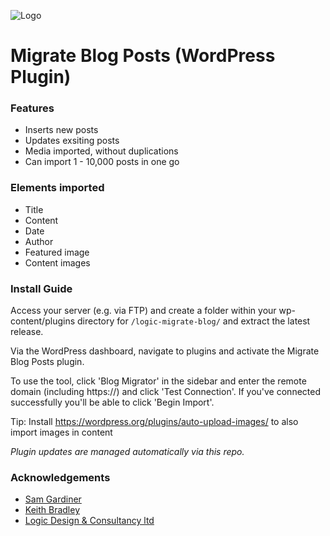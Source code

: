 
![Logo](https://avatars.githubusercontent.com/u/7678317?s=100)

# Migrate Blog Posts (WordPress Plugin)

### Features

- Inserts new posts
- Updates exsiting posts
- Media imported, without duplications
- Can import 1 - 10,000 posts in one go

### Elements imported

- Title
- Content
- Date
- Author
- Featured image
- Content images

### Install Guide

Access your server (e.g. via FTP) and create a folder within your wp-content/plugins directory for ```/logic-migrate-blog/``` and extract the latest release. 

Via the WordPress dashboard, navigate to plugins and activate the Migrate Blog Posts plugin. 

To use the tool, click 'Blog Migrator' in the sidebar and enter the remote domain (including https://) and click 'Test Connection'. If you've connected successfully you'll be able to click 'Begin Import'.

Tip: Install https://wordpress.org/plugins/auto-upload-images/ to also import images in content

_Plugin updates are managed automatically via this repo._

### Acknowledgements

 - [Sam Gardiner](https://github.com/SamGardiner54)
 - [Keith Bradley](https://github.com/KeithBradley)
 - [Logic Design & Consultancy ltd](https://www.logicdesign.co.uk/)

